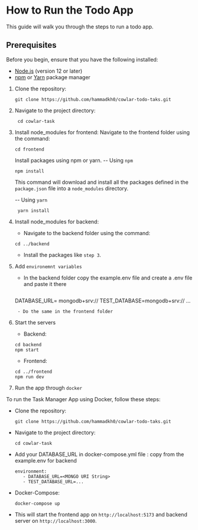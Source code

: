 # How to Run the Todo App

This guide will walk you through the steps to run a todo app. 

## Prerequisites

Before you begin, ensure that you have the following installed:

- [Node.js](https://nodejs.org) (version 12 or later)
- [npm](https://www.npmjs.com/) or [Yarn](https://yarnpkg.com/) package manager


1. Clone the repository:

   ```shell
   git clone https://github.com/hammadkh0/cowlar-todo-taks.git
   ```

2. Navigate to the project directory:

   ```shell
    cd cowlar-task
   ```
3. Install node_modules for frontend:
    Navigate to the frontend folder using the command:
    
    ```shell
   cd frontend
   ```
    Install packages using npm or yarn.
    -- Using `npm`

     ```shell
     npm install
     ```

     This command will download and install all the packages defined in the `package.json` file into a `node_modules` directory.

    -- Using `yarn`

    ```shell
     yarn install
     ```
4. Install node_modules for backend:
    - Navigate to the backend folder using the command:
    ```shell
   cd ../backend
   ```
   - Install the packages like `step 3`.

5. Add `environemnt variables`
    - In the backend folder copy the example.env file and create a .env file and paste it there
       ```
    DATABASE_URL= mongodb+srv://
    TEST_DATABASE=mongodb+srv://
    ...
   ```
    - Do the same in the frontend folder

6. Start the servers
    - Backend:
    ```shell
   cd backend
   npm start
   ```

   - Frontend:
   ```shell
   cd ../frontend
   npm run dev
   ```

7. Run the app through `docker`

To run the Task Manager App using Docker, follow these steps:

- Clone the repository:

   ```shell
   git clone https://github.com/hammadkh0/cowlar-todo-taks.git
   ```
- Navigate to the project directory:

   ```shell
   cd cowlar-task
   ```
- Add your DATABASE_URL in docker-compose.yml file :
    copy from the example.env for backend
   ```
   environment:
      - DATABASE_URL=<MONGO URI String>
      - TEST_DATABASE_URL=...
   ```

- Docker-Compose:

   ```shell
   docker-compose up
   ```

- This will start the frontend app on `http://localhost:5173` and backend server on `http://localhost:3000`.
